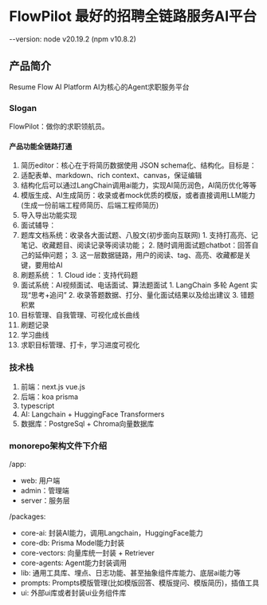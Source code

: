 # FlowPilot 最好的招聘全链路服务AI平台

--version: node v20.19.2 (npm v10.8.2)

## 产品简介
Resume Flow AI Platform AI为核心的Agent求职服务平台

### Slogan
FlowPilot：做你的求职领航员。

#### 产品功能全链路打通
1. 简历editor：核心在于将简历数据使用 JSON schema化、结构化。目标是：
  1. 适配表单、markdown、rich context、canvas，保证编辑
  2. 结构化后可以通过LangChain调用ai能力，实现AI简历润色，AI简历优化等等
  3. 模版生成、AI生成简历：收录或者mock优质的模版，或者直接调用LLM能力(生成一份前端工程师简历、后端工程师简历)
  4. 导入导出功能实现
2. 面试辅导：
  1. 题库文档系统：收录各大面试题、八股文(初步面向互联网)
    1. 支持打高亮、记笔记、收藏题目、阅读记录等阅读功能；
    2. 随时调用面试题chatbot：回答自己的延伸问题；
    3. 这一层数据链路，用户的阅读、tag、高亮、收藏都是关键，要用给AI
  2. 刷题系统：
    1. Cloud ide：支持代码题
  3. 面试系统：AI视频面试、电话面试、算法题面试
    1. LangChain 多轮 Agent 实现“思考+追问”
    2. 收录答题数据、打分、量化面试结果以及给出建议
    3. 错题积累
3. 目标管理、自我管理、可视化成长曲线
  1. 刷题记录
  2. 学习曲线
  3. 求职目标管理、打卡，学习进度可视化

  
### 技术栈

1. 前端：next.js vue.js
2. 后端：koa prisma
3. typescript
4. AI: Langchain + HuggingFace Transformers
5. 数据库：PostgreSql + Chroma向量数据库

### monorepo架构文件下介绍

/app:
  - web: 用户端
  - admin：管理端
  - server：服务层

/packages:
  - core-ai: 封装AI能力，调用Langchain，HuggingFace能力
  - core-db: Prisma Model能力封装
  - core-vectors: 向量库统一封装 + Retriever	
  - core-agents: Agent能力封装调用
  - lib: 通用工具库、埋点、日志功能、甚至抽象组件库能力、底层ai能力等
  - prompts: Prompts模版管理(比如模版回答、模版提问、模版简历)，插值工具
  - ui: 外部ui库或者封装ui业务组件库



